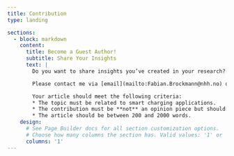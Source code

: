 ```yaml
---
title: Contribution
type: landing

sections:
  - block: markdown
    content:
      title: Become a Guest Author!
      subtitle: Share Your Insights
      text: |
        Do you want to share insights you’ve created in your research? Do you want to reach out to a broader community beyond the academic sphere? If so, consider publishing a short article on this webpage!

        Please contact me via [email](mailto:Fabian.Brockmann@nhh.no) or reach out on [LinkedIn](https://www.linkedin.com/in/fabian-brockmann/). 

        Your article should meet the following criteria:
        * The topic must be related to smart charging applications.
        * The contribution must be **not** an opinion piece but should present results from objective analysis or a case study.
        * The article should be between 200 and 2000 words.
    design:
      # See Page Builder docs for all section customization options.
      # Choose how many columns the section has. Valid values: '1' or '2'.
      columns: '1'
---
```

